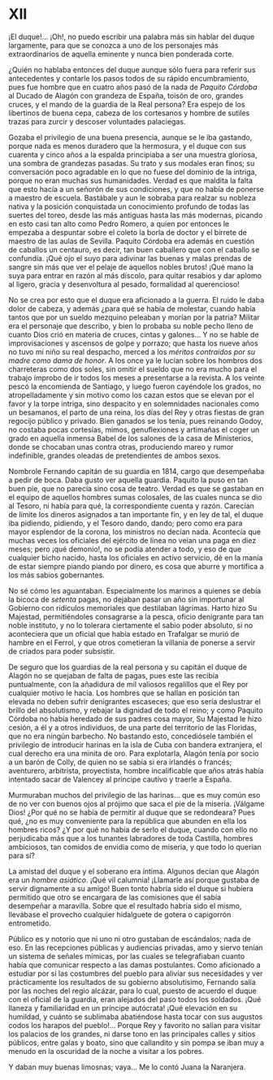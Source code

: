# XII

¡El duque!... ¡Oh!, no puedo escribir una palabra más sin hablar del duque
largamente, para que se conozca a uno de los personajes más extraordinarios de
aquella eminente y nunca bien ponderada corte.

¿Quién no hablaba entonces del duque  aunque sólo fuera para referir sus
antecedentes y contarle los pasos todos de su rápido encumbramiento, pues fue
hombre que en cuatro años pasó de la nada de *Paquito Córdoba* al Ducado de
Alagón con grandeza de España, toisón de oro, grandes cruces, y el mando de la
guardia de la Real persona? Era espejo de los libertinos de buena cepa, cabeza
de los cortesanos y hombre de sutiles trazas para zurcir y descoser voluntades
palaciegas.

Gozaba el privilegio de una buena presencia, aunque se le iba gastando, porque
nada es menos duradero que la hermosura, y el duque con sus cuarenta y cinco
años a la espalda principiaba a ser una muestra gloriosa, una sombra de
grandezas pasadas. Su trato y sus modales eran finos; su conversación poco
agradable en lo que no fuese del dominio de la intriga, porque no eran muchas
sus humanidades. Verdad es que maldita la falta que esto hacía a un señorón de
sus condiciones, y que no había de ponerse a maestro de escuela. Bastábale
y aun le sobraba para realzar su nobleza nativa y la posición conquistada un
conocimiento profundo de todas las suertes del toreo, desde las más antiguas
hasta las más modernas, picando en esto casi tan alto como Pedro Romero,
a quien por entonces le empezaba a despuntar sobre el  coleto la borla de
doctor y el birrete de maestro de las aulas de Sevilla. Paquito Córdoba era
además en cuestión de caballos un centauro, es decir, tan buen caballero que
con el caballo se confundía. ¡Qué ojo el suyo para adivinar las buenas y malas
prendas de sangre sin más que ver el pelaje de aquellos nobles brutos! ¡Qué
mano la suya para entrar en razón al más díscolo, para quitar resabios y dar
aplomo al ligero, gracia y desenvoltura al pesado, formalidad al querencioso!

No se crea por esto que el duque era aficionado a la guerra. El ruido le daba
dolor de cabeza, y además ¿para qué se había de molestar, cuando había tantos
que por un sueldo mezquino peleaban y morían por la patria? Militar era el
personaje que describo, y bien lo probaba su noble pecho lleno de cuanto Dios
crió en materia de cruces, cintas y galones... Y no se hable de improvisaciones
y ascensos de golpe y porrazo; que hasta los nueve años no tuvo mi niño su real
despacho, merced a los *méritos contraídos por su madre como dama de honor*.
A los once ya le lucían sobre los hombros dos charreteras como dos soles, sin
omitir el sueldo que no era mucho para el trabajo ímprobo de ir todos los meses
a presentarse a la revista. A los veinte pescó la encomienda de  Santiago,
y luego fueron cayéndole los grados, no atropelladamente y sin motivo como los
cazan estos que se elevan por el favor y la torpe intriga, sino despacito y en
solemnidades nacionales como un besamanos, el parto de una reina, los días del
Rey y otras fiestas de gran regocijo público y privado. Bien ganados se los
tenía, pues reinando Godoy, no costaba pocas cortesías, mimos, genuflexiones
y artimañas el coger un grado en aquella inmensa Babel de los salones de la
casa de Ministerios, donde se chocaban unas contra otras, produciendo mareo
y rumor indefinible, grandes oleadas de pretendientes de ambos sexos.

Nombrole Fernando capitán de su guardia en 1814, cargo que desempeñaba a pedir
de boca. Daba gusto ver aquella guardia. Paquito la puso en tan buen pie, que
no parecía sino cosa de teatro. Verdad es que se gastaban en el equipo de
aquellos hombres sumas colosales, de las cuales nunca se dio al Tesoro, ni
había para qué, la correspondiente cuenta y razón. Carecían de límite los
dineros asignados a tan importante fin, y en ley de tal, el duque iba pidiendo,
pidiendo, y el Tesoro dando, dando; pero como era para mayor esplendor de la
corona, los ministros no decían nada. Acontecía que muchas veces los oficiales
del ejército de  línea no veían una paga en diez meses; pero ¡qué demonio!, no
se podía atender a todo, y eso de que cualquier bicho nacido, hasta los
oficiales en activo servicio, dé en la manía de estar siempre piando piando por
dinero, es cosa que aburre y mortifica a los más sabios gobernantes.

No sé cómo les aguantaban. Especialmente los marinos a quienes se debía la
bicoca de *setenta* pagas, no dejaban pasar un año sin importunar al Gobierno
con ridículos memoriales que destilaban lágrimas. Harto hizo Su Majestad,
permitiéndoles consagrarse a la pesca, oficio denigrante para tan noble
instituto, y no lo tolerara ciertamente el sabio poder absoluto, si no
aconteciera que un oficial que había estado en Trafalgar se murió de hambre en
el Ferrol, y que otros cometieran la villanía de ponerse a servir de criados
para poder subsistir.

De seguro que los guardias de la real persona y su capitán el duque de Alagón
no se quejaban de falta de pagas, pues este las recibía puntualmente, con la
añadidura de mil valiosos regalillos que el Rey por cualquier motivo le hacía.
Los hombres que se hallan en posición tan elevada no deben sufrir denigrantes
escaseces; que eso sería deslustrar el brillo del  absolutismo, y rebajar la
dignidad de todo el reino; y como Paquito Córdoba no había heredado de sus
padres cosa mayor, Su Majestad le hizo cesión, a él y a otros individuos, de
una parte del territorio de las Floridas, que no era ningún barbecho. No
bastando esto, concediósele también el privilegio de introducir harinas en la
isla de Cuba con bandera extranjera, el cual derecho era una minita de oro.
Para explotarla, Alagón tenía por socio a un barón de Colly, de quien no se
sabía si era irlandés o francés; aventurero, arbitrista, proyectista, hombre
incalificable que años atrás había intentado sacar de Valencey al príncipe
cautivo y traerle a España.

Murmuraban muchos del privilegio de las harinas... que es muy común eso de no
ver con buenos ojos al prójimo que saca el pie de la miseria. ¡Válgame Dios!
¿Por qué no se había de permitir al duque que se redondeara? Pues qué, ¿no es
muy conveniente para la república que abunden en ella los hombres ricos? ¿Y por
qué no había de serlo el duque, cuando con ello no perjudicaba más que a los
tunantes labradores de toda Castilla, hombres ambiciosos, tan comidos de
envidia como de miseria, y que todo lo querían para sí?

La amistad del duque y el soberano era  íntima. Algunos decían que Alagón era
un *hombre asiático*. ¡Qué vil calumnia! ¡Llamarle así porque gustaba de servir
dignamente a su amigo! Buen tonto habría sido el duque si hubiera permitido que
otro se encargara de las comisiones que él sabía desempeñar a maravilla. Sobre
que el resultado habría sido el mismo, llevábase el provecho cualquier
hidalguete de gotera o capigorrón entrometido.

Público es y notorio que ni uno ni otro gustaban de escándalos; nada de eso. En
las recepciones públicas y audiencias privadas, amo y siervo tenían un sistema
de señales mímicas, por las cuales se telegrafiaban cuanto había que comunicar
respecto a las damas postulantes. Como aficionado a estudiar por si las
costumbres del pueblo para aliviar sus necesidades y ver prácticamente los
resultados de su gobierno absolutísimo, Fernando salía por las noches del regio
alcázar, para lo cual, puesto de acuerdo el duque con el oficial de la guardia,
eran alejados del paso todos los soldados. ¡Qué llaneza y familiaridad en un
príncipe autócrata! ¡Qué elevación en su humildad, y cuánto se sublimaba
abatiéndose hasta tocar con sus augustos codos los harapos del pueblo!...
Porque Rey y favorito no salían para visitar los palacios de los grandes, ni
darse tono en las  principales calles y sitios públicos, entre galas y boato,
sino que callandito y sin pompa se iban muy a menudo en la oscuridad de la
noche a visitar a los pobres.

Y daban muy buenas limosnas; vaya... Me lo contó Juana la Naranjera.
